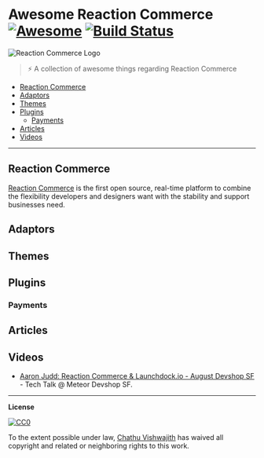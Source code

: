 # Awesome Reaction Commerce [![Awesome](https://cdn.rawgit.com/sindresorhus/awesome/d7305f38d29fed78fa85652e3a63e154dd8e8829/media/badge.svg)](https://github.com/sindresorhus/awesome) [![Build Status](https://travis-ci.org/iamchathu/awesome-reactioncommerce.svg)](https://travis-ci.org/iamchathu/awesome-reactioncommerce)

![Reaction Commerce Logo](https://reactioncommerce.com/images/logo@2x.png)

>⚡️ A collection of awesome things regarding Reaction Commerce

- [Reaction Commerce](#reaction-commerce)
- [Adaptors](#adaptors)
- [Themes](#themes)
- [Plugins](#plugins)
    - [Payments](#payments)
- [Articles](#articles)
- [Videos](#videos)

---

## Reaction Commerce
[Reaction Commerce](https://reactioncommerce.com/) is the first open source, real-time platform to combine the flexibility developers and designers want with the stability and support businesses need.

## Adaptors

## Themes

## Plugins

### Payments

## Articles

## Videos
- [Aaron Judd: Reaction Commerce & Launchdock.io - August Devshop SF](https://www.youtube.com/watch?v=LCxLnQKjLGY) - Tech Talk @ Meteor Devshop SF.

--- 
**License**

[![CC0](http://mirrors.creativecommons.org/presskit/buttons/88x31/svg/cc-zero.svg)](https://creativecommons.org/publicdomain/zero/1.0/)

To the extent possible under law, [Chathu Vishwajith](https://chathu.me) has waived all copyright and related or neighboring rights to this work.
